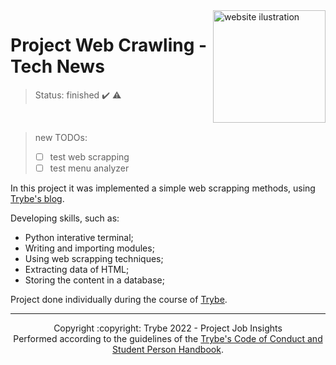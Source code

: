 <img src="https://user-images.githubusercontent.com/86060135/214990969-4b4f6dd3-aa76-4556-9ae8-15d7d2cc7179.png" alt="website ilustration" width="180px" align="right" />

# Project Web Crawling - Tech News
> Status: finished :heavy_check_mark: :warning:

<br/>

> new TODOs:
> - [ ] test web scrapping
> - [ ] test menu analyzer

In this project it was implemented a simple web scrapping methods, using <a href="https://blog.betrybe.com">Trybe's blog<a>.

Developing skills, such as:
- Python interative terminal;
- Writing and importing modules;
- Using web scrapping techniques;
- Extracting data of HTML;
- Storing the content in a database;

Project done individually during the course of [Trybe](https://www.betrybe.com/).

<hr/>

<div align="center">Copyright :copyright: Trybe 2022 - Project Job Insights
<br/>
Performed according to the guidelines of the <a href="https://blog.betrybe.com/wp-content/uploads/2020/12/Código-de-Conduta-Trybe-1.pdf" >Trybe's Code of Conduct and Student Person Handbook</a>.</div>
